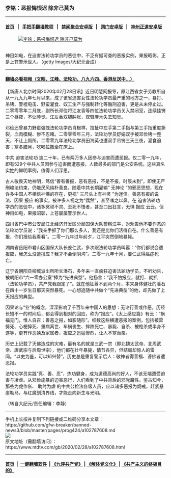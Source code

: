 ### 李铭：恶报悔恨迟 除非己莫为
------------------------

#### [首页](https://github.com/gfw-breaker/banned-news3/blob/master/README.md) &nbsp;&nbsp;|&nbsp;&nbsp; [手把手翻墙教程](https://github.com/gfw-breaker/guides/wiki) &nbsp;&nbsp;|&nbsp;&nbsp; [禁闻聚合安卓版](https://github.com/gfw-breaker/bn-android) &nbsp;&nbsp;|&nbsp;&nbsp; [网门安卓版](https://github.com/oGate2/oGate) &nbsp;&nbsp;|&nbsp;&nbsp; [神州正道安卓版](https://github.com/SzzdOgate/update) 



<div><div class="featured_image">
 <a href="https://i.ntdtv.com/assets/uploads/2020/02/2020-02-28_112506.jpg" target="_blank">
  <figure>
   <img alt="李铭：恶报悔恨迟 除非己莫为" src="https://i.ntdtv.com/assets/uploads/2020/02/2020-02-28_112506-800x450.jpg"/>
  </figure><br/>
 </a>
 <span class="caption">
  神目如电，在迫害法轮功学员的恶徒中，不乏有据可查的恶报实例，果报昭彰，正是上苍警示世人。（getty Images/大纪元合成）
 </span>
</div>
</div><hr/>

#### [翻墙必看视频（文昭、江峰、法轮功、八九六四、香港反送中...）](https://github.com/gfw-breaker/banned-news3/blob/master/pages/link3.md)

<div><div class="post_content" itemprop="articleBody">
 <p>
  【新唐人北京时间2020年02月28日讯】近日明慧网报导，原江西省女子劳教所自从一九九九年七月以来，成了该省迫害女性法轮功学员最严重的地方之一，暴打、吊铐、警棍电击、野蛮灌食、奴工生产与强制转化等酷刑迫害，更是从未停止过。二零零零年二月底，副所长邓俭将江友香等四位法轮功学员关入禁闭室，连续挂铐三个昼夜，不让睡觉。江友香双腿肿胀，双臂麻木失去知觉。
 </p>
 <p>
  邓俭还曾暴力野蛮强拽法轮功学员肖根祥，拉扯中左手第二手指与第三手指重度撕裂，血肉模糊、惨不忍睹。二零零零年三月，法轮功学员舒娟双手被邓俭铐一整天，不让上厕所。二零零九年法轮功学员田海英也遭双手吊铐三天三夜，灌食迫害；寒冬腊月，吃喝拉撒全在床上。
 </p>
 <p>
  中共
  <ok href="https://www.ntdtv.com/gb/迫害法轮功.htm">
   迫害法轮功
  </ok>
  逾二十年，已有两万多人因参与迫害而遭恶报。仅二零一九年，即有529个中共人员因参与迫害而遭恶报，人数最多的部门是公安系统。这些真名实姓的鲜明事例，值得人们深思。
 </p>
 <p>
  古人敬畏天地神明，笃信“善有善报，恶有恶报，不是不报，时辰未到”，即使无严刑峻法约束，仍能民风纯朴善良。随着中共长期灌输“
  <ok href="https://www.ntdtv.com/gb/无神论.htm">
   无神论
  </ok>
  ”的邪恶思想，现在许多中国人不相信神佛的存在，更视“
  <ok href="https://www.ntdtv.com/gb/三尺头上有神灵.htm">
   三尺头上有神灵
  </ok>
  ”为迷信。善恶有报的说法、因果
  <ok href="https://www.ntdtv.com/gb/报应.htm">
   报应
  </ok>
  的事实，被许多人视之为“偶然”，甚至嗤之以鼻。在
  <ok href="https://www.ntdtv.com/gb/迫害法轮功.htm">
   迫害法轮功
  </ok>
  学员的恶徒中，诸多冥顽不灵、至死不悟者，甚至口出狂言，无惧
  <ok href="https://www.ntdtv.com/gb/报应.htm">
   报应
  </ok>
  云云。但神目如电，果报昭彰，上苍屡屡警示世人。
 </p>
 <p>
  四川省巴中市公安局江北经济开发区分局国保大队警察江平，对劝告他不要作恶的法轮功学员说：“我亲手抓了你们那么多人，我还是比你们活得自在。什么善恶有报，你们报给我看看”。二零一九年过年前夕，江平突然倒地暴毙。
 </p>
 <p>
  湖南省岳阳市君山区国保大队长姜仁武，多次跟法轮功学员叫嚣：“你们都说会遭报应，我怎么没遭报应？我才不会倒阴沟”。二零一九年十月，姜仁武得癌症死亡。
 </p>
 <p>
  辽宁省朝阳县柳城派出所所长潘石，多年来一直疯狂迫害法轮功学员，不听劝告，被朝阳市“六一零办公室”捧为“先进典型”。他扬言：“我不怕报应，就打、就抓（法轮功学员），共产党我跟定了”。就在他狂嚣不到两个月，本来身体健壮的潘石在四十一岁生日那天突然暴死。一心想追随中共做个“先进典型”的他，却先做了上天报应的典型。
 </p>
 <p>
  因果论与“业”的概念，深深影响了千百年来中国人的思想：无论行善或作恶，历经长短不一的时间后，都会得到相对的回应，称为“报应”。《太上感应篇》有云：“祸福无门，惟人自召；善恶之报，如影随形”。细数这些横遭恶报的案例，包括被雷劈死、心梗猝死、重病离世、车祸丧生、摔跌死亡、暴毙、自杀、被枪杀或半身不遂等，更有作恶殃及家属者，报应之迅猛惨烈，让人不寒而栗。
 </p>
 <p>
  历史上记载了灭佛造成的灾难，最有名的就是三武一宗（即北魏太武帝、北周武帝、唐武宗与后周世宗），他们都在壮年暴毙，情节各异，但结局却惊人的雷同。“以史为鉴，可以知兴替”，历史总是重复警示后人：敬神者得善福、谤佛者遭恶报。
 </p>
 <p>
  法轮功学员实践“真、善、忍”，炼功健身，成为道德高尚的好人，不该无端遭受迫害与凌虐。从邓俭施暴的迫害恶行，人们看到了中共背后的邪党魔性。鉴古知今，那些为虎作伥、
  <ok href="https://www.ntdtv.com/gb/助纣为虐.htm">
   助纣为虐
  </ok>
  的中共公检法各级人员，应以诸多恶报为炯戒，赶紧悬崖勒马，与红魔划清界线，才能走向新生与光明。
 </p>
 <p>
  （转自大纪元/责任编辑：李静）
 </p>
 <div class="single_ad">
 </div>
</div>
</div>
<hr/>
手机上长按并复制下列链接或二维码分享本文章：<br/>
https://github.com/gfw-breaker/banned-news3/blob/master/pages/prog424/a102787608.md <br/>
<a href='https://github.com/gfw-breaker/banned-news3/blob/master/pages/prog424/a102787608.md'><img src='https://github.com/gfw-breaker/banned-news3/blob/master/pages/prog424/a102787608.md.png'/></a> <br/>
原文地址（需翻墙访问）：https://www.ntdtv.com/gb/2020/02/28/a102787608.html


------------------------
#### [首页](https://github.com/gfw-breaker/banned-news3/blob/master/README.md) &nbsp;|&nbsp; [一键翻墙软件](https://github.com/gfw-breaker/nogfw/blob/master/README.md) &nbsp;| [《九评共产党》](https://github.com/gfw-breaker/9ping.md/blob/master/README.md#九评之一评共产党是什么) | [《解体党文化》](https://github.com/gfw-breaker/jtdwh.md/blob/master/README.md) | [《共产主义的终极目的》](https://github.com/gfw-breaker/gczydzjmd.md/blob/master/README.md)


<img src='http://gfw-breaker.win/banned-news3/pages/prog424/a102787608.md' width='0px' height='0px'/>
